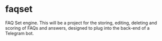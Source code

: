 # faqset
FAQ Set engine. This will be a project for the storing, editing, deleting and scoring of FAQs and answers, designed to plug into the back-end of a Telegram bot.
